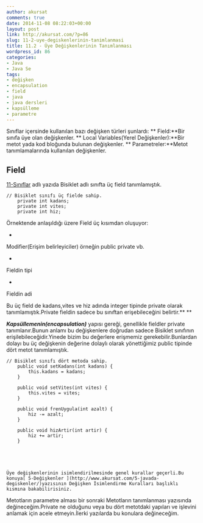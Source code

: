 ```yaml
---
author: akursat
comments: true
date: 2014-11-08 08:22:03+00:00
layout: post
link: http://akursat.com/?p=86
slug: 11-2-uye-degiskenlerinin-tanimlanmasi
title: 11.2 - Üye Değişkenlerinin Tanımlanması
wordpress_id: 86
categories:
- Java
- Java Se
tags:
- değişken
- encapsulation
- field
- java
- java dersleri
- kapsülleme
- parametre
---
```


Sınıflar içersinde kullanılan bazı değişken türleri şunlardı:
**     Field:**Bir sınıfa üye olan değişkenler.
**     Local Variables(Yerel Değişkenler):**Bir metot yada kod bloğunda bulunan değişkenler.
**     Parametreler:**Metot tanımlamalarında kullanılan değişkenler.


## 





## 




## Field




[11-Sınıflar](http://www.akursat.com/11-siniflar/) adlı yazıda Bisiklet adlı sınıfta üç field tanımlamıştık.





    
    // Bisiklet sınıfı üç fielde sahip.
    	private int kadans;
    	private int vites;
    	private int hiz;




Örnektende anlaşıldığı üzere Field üç kısımdan oluşuyor:






	
  * 


Modifier(Erişim belirleyiciler) örneğin public private vb.




	
  * 


Fieldin tipi




	
  * 


Fieldin adi







Bu üç field de kadans,vites ve hiz adında integer tipinde private olarak tanımlamıştık.Private fieldin sadece bu sınıftan erişebileceğini belirtir.**  **






_**Kapsüllemenin(encapsulation)**_ yapısı gereği, genellikle fieldler private tanımlanır.Bunun anlamı bu değişkenlere doğrudan sadece Bisiklet sınıfının erişilebileceğidir.Yinede bizim bu değerlere erişmemiz gerekebilir.Bunlardan dolayı bu üç değişkenin değerine dolaylı olarak yönettiğimiz public tipinde dört metot tanımlamıştık.





    
    // Bisiklet sınıfı dört metoda sahip.
    	public void setKadans(int kadans) {
    		this.kadans = kadans;
    	}
    
    	public void setVites(int vites) {
    		this.vites = vites;
    	}
    
    	public void frenUygula(int azalt) {
    		hiz -= azalt;
    	}
    
    	public void hizArtir(int artir) {
    		hiz += artir;
    	}





    Üye değişkenlerinin isimlendirilmesinde genel kurallar geçerli.Bu konuya[ 5-Değişkenler ](http://www.akursat.com/5-javada-degiskenler/)yazısının Değişken İsimlendirme Kuralları başlıklı kısmına bakabilirisiniz.
Metotların parametre alması bir sonraki Metotların tanımlanması yazısında değineceğim.Private ne olduğunu veya bu dört metotdaki yapıları ve işlevini anlamak için acele etmeyin.İlerki yazılarda bu konulara değineceğim.
